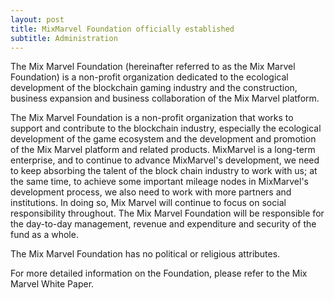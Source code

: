 ```yaml
---
layout: post
title: MixMarvel Foundation officially established
subtitle: Administration  
---
```


The Mix Marvel Foundation (hereinafter referred to as the Mix Marvel Foundation) is a non-profit organization dedicated to the ecological development of the blockchain gaming industry and the construction, business expansion and business collaboration of the Mix Marvel platform. 

The Mix Marvel Foundation is a non-profit organization that works to support and contribute to the blockchain industry, especially the ecological development of the game ecosystem and the development and promotion of the Mix Marvel platform and related products. MixMarvel is a long-term enterprise, and to continue to advance MixMarvel's development, we need to keep absorbing the talent of the block chain industry to work with us; at the same time, to achieve some important mileage nodes in MixMarvel's development process, we also need to work with more partners and institutions. In doing so, Mix Marvel will continue to focus on social responsibility throughout. The Mix Marvel Foundation will be responsible for the day-to-day management, revenue and expenditure and security of the fund as a whole. 

The Mix Marvel Foundation has no political or religious attributes. 

For more detailed information on the Foundation, please refer to the Mix Marvel White Paper. 


